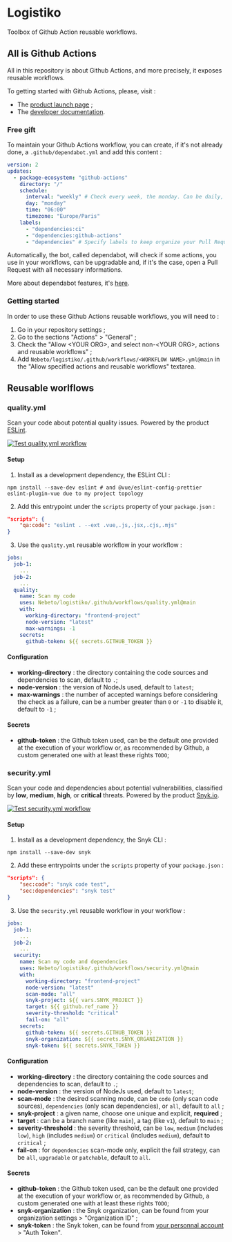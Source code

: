 # Logistiko

Toolbox of Github Action reusable workflows.

## All is Github Actions

All in this repository is about Github Actions, and more precisely, it exposes reusable workflows.

To getting started with Github Actions, please, visit :

* The [product launch page](https://github.com/features/actions) ;
* The [developer documentation](https://docs.github.com/fr/actions).

### Free gift

To maintain your Github Actions workflow, you can create, if it's not already done, a `.github/dependabot.yml` and add this content :

```yaml
version: 2
updates:
  - package-ecosystem: "github-actions"
    directory: "/"
    schedule:
      interval: "weekly" # Check every week, the monday. Can be daily, weekly or monthly
      day: "monday"
      time: "06:00"
      timezone: "Europe/Paris"
    labels:
      - "dependencies:ci"
      - "dependencies:github-actions"
      - "dependencies" # Specify labels to keep organize your Pull Requests
```

Automatically, the bot, called dependabot, will check if some actions, you use in your workflows, can be upgradable and, if it's the case, open a Pull Request with all necessary informations.

More about dependabot features, it's [here](https://docs.github.com/fr/code-security/dependabot/dependabot-version-updates/configuration-options-for-the-dependabot.yml-file#about-the-dependabotyml-file).

### Getting started

In order to use these Github Actions reusable workflows, you will need to :

1. Go in your repository settings ;
2. Go to the sections "Actions" > "General" ;
3. Check the "Allow \<YOUR ORG\>, and select non-\<YOUR ORG\>, actions and reusable workflows" ;
4. Add `Nebeto/logistiko/.github/workflows/<WORKFLOW NAME>.yml@main` in the "Allow specified actions and reusable workflows" textarea.

## Reusable worlflows

### quality.yml

Scan your code about potential quality issues.
Powered by the product [ESLint](https://eslint.org).

[![Test quality.yml workflow](https://github.com/Nebeto/logistiko/actions/workflows/test-quality.yml/badge.svg)](https://github.com/Nebeto/logistiko/actions/workflows/test-quality.yml)

#### Setup

1. Install as a development dependency, the ESLint CLI :

```shell
npm install --save-dev eslint # and @vue/eslint-config-prettier eslint-plugin-vue due to my project topology
```

2. Add this entrypoint under the `scripts` property of your `package.json` :

```json
"scripts": {
    "qa:code": "eslint . --ext .vue,.js,.jsx,.cjs,.mjs"
}
```

3. Use the `quality.yml` reusable workflow in your workflow :

```yaml
jobs:
  job-1:
    ...
  job-2:
    ...
  quality:
    name: Scan my code
    uses: Nebeto/logistiko/.github/workflows/quality.yml@main
    with:
      working-directory: "frontend-project"
      node-version: "latest"
      max-warnings: -1
    secrets:
      github-token: ${{ secrets.GITHUB_TOKEN }}
```

#### Configuration

* **working-directory** : the directory containing the code sources and dependencies to scan, default to `.`;
* **node-version** : the version of NodeJs used, default to `latest`;
* **max-warnings** : the number of accepted warnings before considering the check as a failure, can be a number greater than `0` or `-1` to disable it, default to `-1` ;

#### Secrets

* **github-token** : the Github token used, can be the default one provided at the execution of your workflow or, as recommended by Github, a custom generated one with at least these rights `TODO`;

### security.yml

Scan your code and dependencies about potential vulnerabilities, classified by **low**, **medium**, **high**, or **critical** threats.
Powered by the product [Snyk.io](https://snyk.io).

[![Test security.yml workflow](https://github.com/Nebeto/logistiko/actions/workflows/test-security.yml/badge.svg)](https://github.com/Nebeto/logistiko/actions/workflows/test-security.yml)

#### Setup

1. Install as a development dependency, the Snyk CLI :

```shell
npm install --save-dev snyk
```

2. Add these entrypoints under the `scripts` property of your `package.json` :

```json
"scripts": {
    "sec:code": "snyk code test",
    "sec:dependencies": "snyk test"
}
```

3. Use the `security.yml` reusable workflow in your workflow :

```yaml
jobs:
  job-1:
    ...
  job-2:
    ...
  security:
    name: Scan my code and dependencies
    uses: Nebeto/logistiko/.github/workflows/security.yml@main
    with:
      working-directory: "frontend-project"
      node-version: "latest"
      scan-mode: "all"
      snyk-project: ${{ vars.SNYK_PROJECT }}
      target: ${{ github.ref_name }}
      severity-threshold: "critical"
      fail-on: "all"
    secrets:
      github-token: ${{ secrets.GITHUB_TOKEN }}
      snyk-organization: ${{ secrets.SNYK_ORGANIZATION }}
      snyk-token: ${{ secrets.SNYK_TOKEN }}
```

#### Configuration

* **working-directory** : the directory containing the code sources and dependencies to scan, default to `.`;
* **node-version** : the version of NodeJs used, default to `latest`;
* **scan-mode** : the desired scanning mode, can be `code` (only scan code sources),  `dependencies` (only scan dependencies), or `all`, default to `all` ;
* **snyk-project** : a given name, choose one unique and explicit, **required** ;
* **target** : can be a branch name (like `main`), a tag (like `v1`), default to `main` ;
* **severity-threshold** : the severity threshold, can be `low`, `medium` (includes `low`), `high` (includes `medium`) or `critical` (includes `medium`), default to `critical` ;
* **fail-on** : for `dependencies` scan-mode only, explicit the fail strategy, can be `all`, `upgradable` or `patchable`, default to `all`.

#### Secrets

* **github-token** : the Github token used, can be the default one provided at the execution of your workflow or, as recommended by Github, a custom generated one with at least these rights `TODO`;
* **snyk-organization** : the Snyk organization, can be found from your organization settings > "Organization ID" ;
* **snyk-token** : the Snyk token, can be found from [your personnal account](https://app.snyk.io/account) > "Auth Token".
